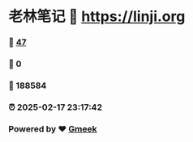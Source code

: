# 老林笔记 :link: https://linji.org 
### :page_facing_up: [47](https://linji.org/tag.html) 
### :speech_balloon: 0 
### :hibiscus: 188584 
### :alarm_clock: 2025-02-17 23:17:42 
### Powered by :heart: [Gmeek](https://github.com/Meekdai/Gmeek)
